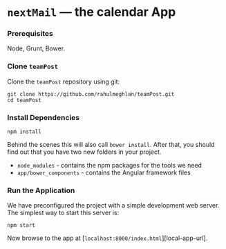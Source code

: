 # `nextMail` — the calendar App

### Prerequisites

Node, Grunt, Bower.

### Clone `teamPost`

Clone the `teamPost` repository using git:

```
git clone https://github.com/rahulmeghlan/teamPost.git
cd teamPost
```

### Install Dependencies

```
npm install
```

Behind the scenes this will also call `bower install`. After that, you should find out that you have
two new folders in your project.

* `node_modules` - contains the npm packages for the tools we need
* `app/bower_components` - contains the Angular framework files


### Run the Application

We have preconfigured the project with a simple development web server. The simplest way to start
this server is:

```
npm start
```

Now browse to the app at [`localhost:8000/index.html`][local-app-url].
